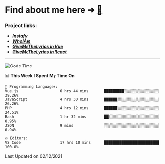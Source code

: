# Find about me here ➜ [🧑](https://pauabella.dev)

### Project links:
- ***[Instafy](https://instafy.me)***
- ***[WhoIAm](https://pauabella.dev)***
- ***[GiveMeTheLyrics in Vue](https://lyrics.pauabella.dev)***
- ***[GiveMeTheLyrics in React](https://pauabella.dev/GiveMeTheLyrics)***

---
<!--START_SECTION:waka-->
![Code Time](http://img.shields.io/badge/Code%20Time-712%20hrs%2031%20mins-blue)

📊 **This Week I Spent My Time On** 

```text
💬 Programming Languages: 
Vue.js                   6 hrs 44 mins       █████████░░░░░░░░░░░░░░░░   39.26% 
JavaScript               4 hrs 30 mins       ██████░░░░░░░░░░░░░░░░░░░   26.26% 
PHP                      4 hrs 12 mins       ██████░░░░░░░░░░░░░░░░░░░   24.51% 
Bash                     1 hr 32 mins        ██░░░░░░░░░░░░░░░░░░░░░░░   8.95% 
JSON                     9 mins              ░░░░░░░░░░░░░░░░░░░░░░░░░   0.94%

🔥 Editors: 
VS Code                  17 hrs 10 mins      █████████████████████████   100.0%

```


 Last Updated on 02/12/2021
<!--END_SECTION:waka-->
